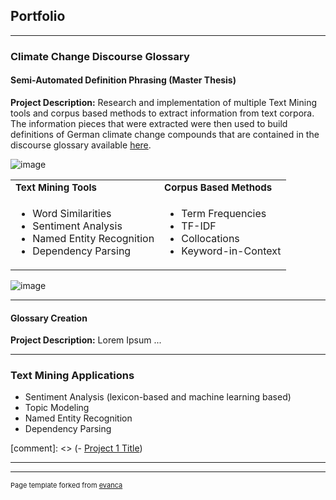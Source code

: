 ## Portfolio

---

### Climate Change Discourse Glossary  

<!--![image](https://github.com/ajgoecke/ajgoecke.github.io/assets/59655309/43bbc09a-cc66-4b10-bf56-39adb88fde35)-->

#### Semi-Automated Definition Phrasing (Master Thesis)
**Project Description:** Research and implementation of multiple Text Mining tools and corpus based methods to 
extract information from text corpora. The information pieces that were extracted were then used to build definitions of 
German climate change compounds that are contained in the discourse glossary available [here](http://www.klimadiskurs.info).

![image](https://github.com/ajgoecke/ajgoecke.github.io/assets/59655309/7723ce27-d995-4745-9432-b0d6ab0df01d)

<!--![image](https://github.com/ajgoecke/ajgoecke.github.io/assets/59655309/c560981e-f1ab-48cd-a43c-844c358e239f)-->

<table border="0">
 <tr>
    <td><b style="font-size:15px">Text Mining Tools</b></td>
    <td><b style="font-size:15px">Corpus Based Methods</b></td>
 </tr>
 <tr>
    <td><ul>
  <li>Word Similarities</li>
  <li>Sentiment Analysis</li>
  <li>Named Entity Recognition</li>
  <li>Dependency Parsing</li>
</ul></td>
    <td><ul>
  <li>Term Frequencies</li>
  <li>TF-IDF</li>
  <li>Collocations</li>
  <li>Keyword-in-Context</li>
</ul></td>
 </tr>
</table>

<!-- <img src="https://github.com/ajgoecke/ajgoecke.github.io/assets/59655309/c560981e-f1ab-48cd-a43c-844c358e239f"  width="500" height="470"> -->

![image](https://github.com/ajgoecke/ajgoecke.github.io/assets/59655309/7addaac2-a1c0-4f47-9395-bd6c3e93f1dc)

<!-- <img src="https://github.com/ajgoecke/ajgoecke.github.io/assets/59655309/0c716a62-78cf-42ef-aa5d-3a22ede77176"  width="500" height="470"> -->

---
#### Glossary Creation
**Project Description:** Lorem Ipsum ...

---

### Text Mining Applications
- Sentiment Analysis (lexicon-based and machine learning based)
- Topic Modeling 
- Named Entity Recognition
- Dependency Parsing

[comment]: <> (- [Project 1 Title](http://example.com/))

---




---
<p style="font-size:11px">Page template forked from <a href="https://github.com/evanca/quick-portfolio">evanca</a></p>
<!-- Remove above link if you don't want to attibute -->
